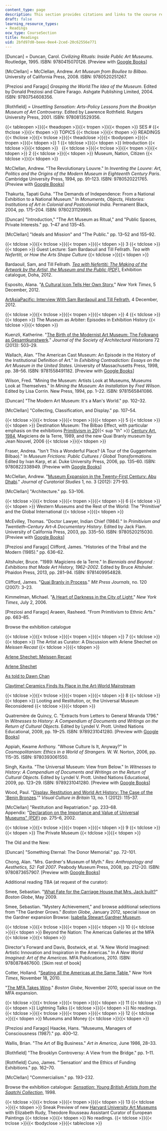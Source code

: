 ```yaml
---
content_type: page
description: This section provides citations and links to the course readings.
draft: false
learning_resource_types:
- Readings
ocw_type: CourseSection
title: Readings
uid: 2bfd97d0-beee-0ee4-2ced-20c62556e771
---
```

\[Duncan\] = Duncan, Carol. *Civilizing Rituals: Inside Public Art Museums*. Routledge, 1995. ISBN: 9780415070126. \[Preview with [Google Books](http://books.google.com/books?id=KxU1ZLnIzfcC&pg=PAfrontcover)\]

\[McClellan\] = McClellan, Andrew. *Art Museum from Boullee to Bilbao*. University of California Press, 2008. ISBN: 9780520251267.

\[Preziosi and Farago\] *Grasping the World:The Idea of the Museum*. Edited by Donald Preziosi and Claire Farago. Ashgate Publishing Limited, 2004. ISBN: 9780754608356.

\[Rothfield\] = *Unsettling Sensation: Arts–Policy Lessons from the Brooklyn Museum of Art Controversy*. Edited by Lawrence Rothfield. Rutgers University Press, 2001. ISBN: 9780813529356.

{{< tableopen >}}{{< theadopen >}}{{< tropen >}}{{< thopen >}}
SES #
{{< thclose >}}{{< thopen >}}
TOPICS
{{< thclose >}}{{< thopen >}}
READINGS
{{< thclose >}}{{< trclose >}}{{< theadclose >}}{{< tbodyopen >}}{{< tropen >}}{{< tdopen >}}
1
{{< tdclose >}}{{< tdopen >}}
Introduction
{{< tdclose >}}{{< tdopen >}}
 
{{< tdclose >}}{{< trclose >}}{{< tropen >}}{{< tdopen >}}
2
{{< tdclose >}}{{< tdopen >}}
Museum, Nation, Citizen
{{< tdclose >}}{{< tdopen >}}

McClellan, Andrew. "The Revolutionary Louvre." In *Inventing the Louvre: Art, Politics and the Origins of the Modern Museum in Eighteenth Century Paris*. Cambridge University Press, 1994, pp. 91–123. ISBN: 9780520221765. \[Preview with [Google Books](http://books.google.com/books?id=UUxG3N-t750C&pg=PA91#v=onepage)\]

Thakurta, Tapati Guha. "The Demands of Independence: From a National Exhibition to a National Museum." In *Monuments, Objects, Histories: Institutions of Art in Colonial and Postcolonial India*. Permanent Black, 2004, pp. 175–204. ISBN: 9780231129985.

\[Duncan\] "Introduction," "The Art Museum as Ritual," and "Public Spaces, Private Interests." pp. 1–47 and 135–45.

\[McClellan\] "Ideals and Mission" and "The Public." pp. 13–52 and 155–92.

{{< tdclose >}}{{< trclose >}}{{< tropen >}}{{< tdopen >}}
3
{{< tdclose >}}{{< tdopen >}}
Guest Lecture: Sam Bardaouil and Till Fellrath. *Tea with Nefertiti, or How the Arts Shape Culture*
{{< tdclose >}}{{< tdopen >}}

Bardaouil, Sam, and Till Fellrath. [*Tea with Nefertiti: The Making of the Artwork by the Artist, the Museum and the Public* *(PDF).*](https://qm.org.qa/en/about-us/publications/exhibition-catalogues/tea-with-nefertiti-bardaoil-fellrath/?_gl=1*e324si*_ga*NjQ4NzcyNTEwLjE3MjEzMTIzOTY.*_ga_3XB9X561TQ*MTcyMTMxMjM5NS4xLjEuMTcyMTMxMjQwOC4wLjAuMA..) Exhibition catalogue, Doha, 2012.

Esposito, Alana. "[A Cultural Icon Tells Her Own Story](http://www.nytimes.com/2012/12/06/world/middleeast/a-cultural-icon-tells-her-own-story.html?_r=0)," *New York Times*, 5 December, 2012.

[ArtAsiaPacific: Interview With Sam Bardaouil and Till Fellrath](https://artasiapacific.com/ideas/interview-with-sam-bardaouil-and-till-fellrath), 4 December, 2012.

{{< tdclose >}}{{< trclose >}}{{< tropen >}}{{< tdopen >}}
4
{{< tdclose >}}{{< tdopen >}}
The Museum as Arbiter: Episodes in Exhibition History
{{< tdclose >}}{{< tdopen >}}

Kuenzli, Katherine. "[The Birth of the Modernist Art Museum: The Folkwang as Gesamtkunstwerk](http://dx.doi.org/10.1525/jsah.2013.72.4.503)." *Journal of the Society of Architectural Historians* 72 (2013): 503–29.

Wallach, Alan. "The American Cast Museum: An Episode in the History of the Institutional Definition of Art." In *Exhibiting Contradiction: Essays on the Art Museum in the United States*. University of Massachusetts Press, 1998, pp. 38–56. ISBN: 9781558491182. \[Preview with [Google Books](http://books.google.com/books?id=jWvd2APphxkC&pg=PA38#v=onepage)\]

Wilson, Fred. "Mining the Museum: Artists Look at Museums, Museums Look at Themselves." In *Mining the Museum: An Installation by Fred Wilson*. Edited by Lisa Corrin. New Press, 1994, pp. 1–22. ISBN: 9781565841086.

\[Duncan\] "The Modern Art Museum: It's a Man's World." pp. 102–32.

\[McClellan\] "Collecting, Classification, and Display." pp. 107–54.

{{< tdclose >}}{{< trclose >}}{{< tropen >}}{{< tdopen >}}
5
{{< tdclose >}}{{< tdopen >}}
Destination Museum: The Bilbao Effect, with particular emphasis on the exhibitions [Primitivism in 20](https://www.moma.org/momaorg/shared/pdfs/docs/press_archives/6081/releases/MOMA_1984_0017_17.pdf?2010){{< sup "th" >}} [Century Art, 1984](https://www.moma.org/momaorg/shared/pdfs/docs/press_archives/6081/releases/MOMA_1984_0017_17.pdf?2010), Magiciens de la Terre, 1989, and the new Quai Branly museum by Jean Nouvel, 2006
{{< tdclose >}}{{< tdopen >}}

Fraser, Andrea. "Isn't This a Wonderful Place? (A Tour of the Guggenheim Bilbao)." In *Museum Frictions: Public Cultures / Global Transformations.* Edited by Ivan Karp, et al. Duke University Press, 2006, pp. 135–60. ISBN: 9780822338949. \[Preview with [Google Books](http://books.google.com/books?id=sk3o1irXY5oC&pg=PA135#v=onepage)\]

McClellan, Andrew. "[Museum Expansion in the Twenty-First Century: Abu Dhabi](http://dx.doi.org/10.1386/jcs.1.3.271_1)." *Journal of Curatorial Studies* 1, no. 3 (2012): 271–93.

\[McClellan\] "Architecture." pp. 53–106.

{{< tdclose >}}{{< trclose >}}{{< tropen >}}{{< tdopen >}}
6
{{< tdclose >}}{{< tdopen >}}
Western Museums and the Rest of the World: The "Primitive" and the Global International
{{< tdclose >}}{{< tdopen >}}

McEvilley, Thomas. "Doctor Lawyer, Indian Chief (1984)." In *Primitivism and Twentieth–Century Art–A Documentary History*. Edited by Jack Flam. University of California Press, 2003, pp. 335–50. ISBN: 9780520215030. \[Preview with [Google Books](http://books.google.com/books?id=JZabZ5hOfqgC&pg=PA335#v=onepage)\]

\[Preziosi and Farago\] Clifford, James. "Histories of the Tribal and the Modern (1985)." pp. 636–62.

Altshuler, Bruce. "1989: Magiciens de la Terre." In *Biennials and Beyond : Exhibitions that Made Art History, 1962–2002*. Edited by Bruce Altshuler. Phaidon Press, 2013, pp. 281–94. ISBN: 9781409954828.

Clifford, James. "[Quai Branly in Process](http://dx.doi.org/10.1162/octo.2007.120.1.3)." *Mit Press Journals*, no. 120 (2007): 3–23.

Kimmelman, Michael. "[A Heart of Darkness in the City of Light](http://www.nytimes.com/2006/07/02/arts/design/02kimm.html?pagewanted=all)," *New York Times*, July 2, 2006.

\[Preziosi and Farago\] Araeen, Rasheed. "From Primitivism to Ethnic Arts." pp. 663–85.

Browse the exhibition catalogue

{{< tdclose >}}{{< trclose >}}{{< tropen >}}{{< tdopen >}}
7
{{< tdclose >}}{{< tdopen >}}
The Artist as Curator: A Discussion with Arlene Shechet on *Meissen Recast*
{{< tdclose >}}{{< tdopen >}}

[Arlene Shechet: Meissen Recast](https://www.alminerech.com/exhibitions/4865-arlene-shechet#fcbx-img-4)

[Arlene Shechet](http://www.arleneshechet.net/)

[As told to Dawn Chan](http://artforum.com/words/id=44888)

[Claytime! Ceramics Finds Its Place in the Art-World Mainstream](http://www.artnews.com/2014/01/15/ceramics-enters-art-world-mainstream/)

{{< tdclose >}}{{< trclose >}}{{< tropen >}}{{< tdopen >}}
8
{{< tdclose >}}{{< tdopen >}}
Looting and Restitution, or, the Universal Museum Reconsidered
{{< tdclose >}}{{< tdopen >}}

Quatremère de Quincy, C. "Extracts from Letters to General Miranda 1796." In *Witnesses to History: A Compendium of Documents and Writings on the Return of Cultural Objects*. Edited by Lyndel V. Prott. United Nations Educational, 2009, pp. 19–25. ISBN: 9789231041280. \[Preview with [Google Books](http://books.google.com/books?id=bB09g2PIGGwC&pg=PA19#v=onepage)\]

Appiah, Kwame Anthony. "Whose Culture Is It, Anyway?" In *Cosmopolitanism: Ethics in a World of Strangers.* W. W. Norton, 2006, pp. 115–35. ISBN: 9780393061550.

Singh, Kavita. "The Universal Museum: View from Below." In *Witnesses to History: A Compendium of Documents and Writings on the Return of Cultural Objects*. Edited by Lyndel V. Prott. United Nations Educational, 2009, pp. 123–29. ISBN: 9789231041280. \[Preview with [Google Books](http://books.google.com/books?id=bB09g2PIGGwC&pg=PA123#v=onepage)\]

Wood, Paul. "[Display, Restitution and World Art History: The Case of the 'Benin Bronzes](http://dx.doi.org/10.1080/14714787.2012.641854).'" *Visual Culture in Britain* 13, no. 1 (2012): 115–37.

\[McClellan\] "Restitution and Repatriation." pp. 233–68.   
Appendix: "[Declaration on the Importance and Value of Universal Museums" (PDF)](https://www.hermitagemuseum.org/wps/portal/hermitage/news/news-item/news/1999_2013/hm11_1_93/?lng=#:~:text=Today%20we%20are%20especially%20sensitive,displaced%20from%20their%20original%20source.) pp. 275–6, 2002.

{{< tdclose >}}{{< trclose >}}{{< tropen >}}{{< tdopen >}}
9
{{< tdclose >}}{{< tdopen >}}
The Private Museum
{{< tdclose >}}{{< tdopen >}}

The Old and the New:

\[Duncan\] "Something Eternal: The Donor Memorial." pp. 72–101.

Chong, Alan. "Mrs. Gardner's Museum of Myth." *Res: Anthropology and Aesthetics, 52: Fall 2007*. Peabody Museum Press, 2008, pp. 212–20. ISBN: 9780873657907. \[Preview with [Google Books](http://books.google.com/books?id=RFaGmUkYO9UC&pg=PA213#v=onepage)\]

Additional reading TBA (at request of the curator):

Smee, Sebastian. "[What Fate for the Carriage House that Mrs. Jack built?](http://www.boston.com/ae/theater_arts/articles/2009/05/17/what_fate_for_the_carriage_house_that_mrs_jack_built/)" *Boston Globe*, May 2009.

Smee, Sebastian. "Mystery Achievement," and browse additional selections from "The Gardner Grows." *Boston Globe*, January 2012, special issue on the Gardner expansion Browse: [Isabella Stewart Gardner Museum](https://www.gardnermuseum.org/).

{{< tdclose >}}{{< trclose >}}{{< tropen >}}{{< tdopen >}}
10
{{< tdclose >}}{{< tdopen >}}
Beyond the Nation: The Americas Galleries at the MFA
{{< tdclose >}}{{< tdopen >}}

Director's Forward and Davis, Bostwick, et al. "A New World Imagined: Artistic Innovation and Inspiration in the Americas." In *A New World Imagined: Art of the Americas*. MFA Publications, 2010. ISBN: 9780878467600. \[Skim rest of book\]

Cotter, Holland. "[Seating all the Americas at the Same Table](http://www.nytimes.com/2010/11/19/arts/design/19americas.html?pagewanted=all)," *New York Times*, November 18, 2010.

"[The MFA Takes Wing](http://www.businesswire.com/news/home/20101112005697/en/Boston-Globe-Publish-%E2%80%9CThe-MFA-Takes-Wing%E2%80%9D)." *Boston Globe*, November 2010, special issue on the MFA expansion.

{{< tdclose >}}{{< trclose >}}{{< tropen >}}{{< tdopen >}}
11
{{< tdclose >}}{{< tdopen >}}
Lightning Talks
{{< tdclose >}}{{< tdopen >}}
No readings.
{{< tdclose >}}{{< trclose >}}{{< tropen >}}{{< tdopen >}}
12
{{< tdclose >}}{{< tdopen >}}
Museums and Money
{{< tdclose >}}{{< tdopen >}}

\[Preziosi and Farago\] Haacke, Hans. "Museums, Managers of Consciousness (1987)." pp. 400–12.

Wallis, Brian. "The Art of Big Business." *Art in America*, June 1986, 28–33.

\[Rothfield\] "The Brooklyn Controversy: A View from the Bridge." pp. 1–11.

\[Rothfield\] Cuno, James. "'Sensation' and the Ethics of Funding Exhibitions." pp. 162–70.

\[McClellan\] "Commercialism." pp. 193–232.

Browse the exhibition catalogue: [*Sensation: Young British Artists from the Saatchi Collection*](http://www.saatchigallery.com/aipe/sensation_royal_academy.htm), 1998.

{{< tdclose >}}{{< trclose >}}{{< tropen >}}{{< tdopen >}}
13
{{< tdclose >}}{{< tdopen >}}
Sneak Preview of new [Harvard University Art Museums](http://www.harvardartmuseums.org/) with Elizabeth Rudy, Theodore Rousseau Assistant Curator of European Paintings
{{< tdclose >}}{{< tdopen >}}
No readings.
{{< tdclose >}}{{< trclose >}}{{< tbodyclose >}}{{< tableclose >}}